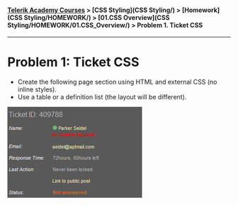 #### [Telerik Academy Courses](TelerikAcademy/) > [CSS Styling](CSS Styling/) > [Homework](CSS Styling/HOMEWORK/) > [01.CSS Overview](CSS Styling/HOMEWORK/01.CSS_Overview/) > Problem 1. Ticket CSS
-----------------------------------------

Problem 1: Ticket CSS
==========================

*	Create the following page section using HTML and external CSS (no inline styles).
*	Use a table or a definition list (the layout will be different).

![picture1](./resources/task1.png)
